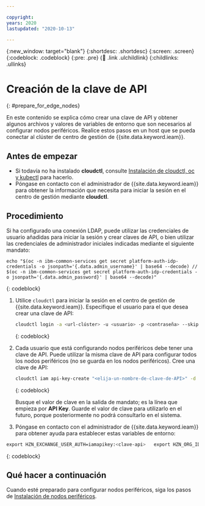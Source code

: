 ```yaml
---

copyright:
years: 2020
lastupdated: "2020-10-13"

---
```


{:new_window: target="blank"}
{:shortdesc: .shortdesc}
{:screen: .screen}
{:codeblock: .codeblock}
{:pre: .pre}
{:child: .link .ulchildlink}
{:childlinks: .ullinks}

# Creación de la clave de API
{: #prepare_for_edge_nodes}

En este contenido se explica cómo crear una clave de API y obtener algunos archivos y valores de variables de entorno que son necesarios al configurar nodos periféricos. Realice estos pasos en un host que se pueda conectar al clúster de centro de gestión de {{site.data.keyword.ieam}}.

## Antes de empezar

* Si todavía no ha instalado **cloudctl**, consulte [Instalación de cloudctl, oc y kubectl](../cli/cloudctl_oc_cli.md) para hacerlo.
* Póngase en contacto con el administrador de {{site.data.keyword.ieam}} para obtener la información que necesita para iniciar la sesión en el centro de gestión mediante **cloudctl**.

## Procedimiento

Si ha configurado una conexión LDAP, puede utilizar las credenciales de usuario añadidas para iniciar la sesión y crear claves de API, o bien utilizar las credenciales de administrador iniciales indicadas mediante el siguiente mandato:
```
echo "$(oc -n ibm-common-services get secret platform-auth-idp-credentials -o jsonpath='{.data.admin_username}' | base64 --decode) // $(oc -n ibm-common-services get secret platform-auth-idp-credentials -o jsonpath='{.data.admin_password}' | base64 --decode)"
```
{: codeblock}

1. Utilice `cloudctl` para iniciar la sesión en el centro de gestión de {{site.data.keyword.ieam}}. Especifique el usuario para el que desea crear una clave de API:

   ```bash
   cloudctl login -a <url-clúster> -u <usuario> -p <contraseña> --skip-ssl-validation
   ```
   {: codeblock}

2. Cada usuario que está configurando nodos periféricos debe tener una clave de API. Puede utilizar la misma clave de API para configurar todos los nodos periféricos (no se guarda en los nodos periféricos). Cree una clave de API:

   ```bash
   cloudctl iam api-key-create "<elija-un-nombre-de-clave-de-API>" -d "<elija-una-descripción-de-clave-de-API>"
   ```
   {: codeblock}

   Busque el valor de clave en la salida de mandato; es la línea que empieza por **API Key**. Guarde el valor de clave para utilizarlo en el futuro, porque posteriormente no podrá consultarlo en el sistema.

3. Póngase en contacto con el administrador de {{site.data.keyword.ieam}} para obtener ayuda para establecer estas variables de entorno:

  ```bash
  export HZN_EXCHANGE_USER_AUTH=iamapikey:<clave-api>   export HZN_ORG_ID=<su-organización-exchange>   mgmtHubIngress=$(oc get cm management-ingress-ibmcloud-cluster-info -o jsonpath='{.data.cluster_ca_domain}')   export HZN_FSS_CSSURL=https://$mgmtHubIngress/edge-css/   echo "export HZN_FSS_CSSURL=$HZN_FSS_CSSURL"
  ```
  {: codeblock}

## Qué hacer a continuación

Cuando esté preparado para configurar nodos periféricos, siga los pasos de [Instalación de nodos periféricos](../installing/installing_edge_nodes.md).

